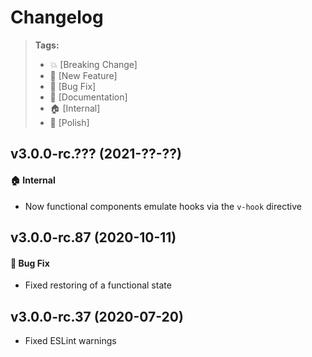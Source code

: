 Changelog
=========

> **Tags:**
> - :boom:       [Breaking Change]
> - :rocket:     [New Feature]
> - :bug:        [Bug Fix]
> - :memo:       [Documentation]
> - :house:      [Internal]
> - :nail_care:  [Polish]

## v3.0.0-rc.??? (2021-??-??)

#### :house: Internal

* Now functional components emulate hooks via the `v-hook` directive

## v3.0.0-rc.87 (2020-10-11)

#### :bug: Bug Fix

* Fixed restoring of a functional state

## v3.0.0-rc.37 (2020-07-20)

* Fixed ESLint warnings
